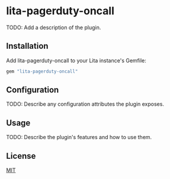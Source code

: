 # lita-pagerduty-oncall

TODO: Add a description of the plugin.

## Installation

Add lita-pagerduty-oncall to your Lita instance's Gemfile:

``` ruby
gem "lita-pagerduty-oncall"
```

## Configuration

TODO: Describe any configuration attributes the plugin exposes.

## Usage

TODO: Describe the plugin's features and how to use them.

## License

[MIT](http://opensource.org/licenses/MIT)
